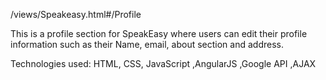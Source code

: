/views/Speakeasy.html#/Profile

This is a profile section for SpeakEasy where users can edit their profile information such as their Name, email, about section and address. 

Technologies used:
	HTML, CSS, JavaScript ,AngularJS ,Google API ,AJAX
